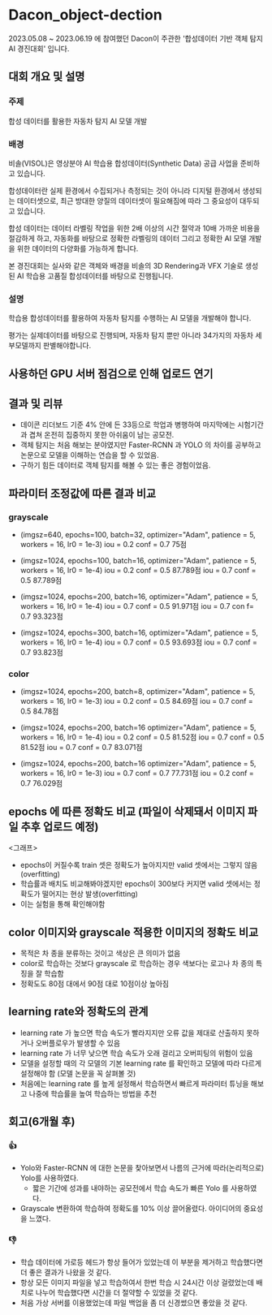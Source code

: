 # Dacon_object-dection
2023.05.08 ~ 2023.06.19 에 참여했던 Dacon이 주관한 '합성데이터 기반 객체 탐지 AI 경진대회' 입니다.

## 대회 개요 및 설명

### 주제
합성 데이터를 활용한 자동차 탐지 AI 모델 개발

### 배경
비솔(VISOL)은 영상분야 AI 학습용 합성데이터(Synthetic Data) 공급 사업을 준비하고 있습니다.

합성데이터란 실제 환경에서 수집되거나 측정되는 것이 아니라 디지털 환경에서 생성되는 데이터셋으로,
최근 방대한 양질의 데이터셋이 필요해짐에 따라 그 중요성이 대두되고 있습니다.

합성 데이터는 데이터 라벨링 작업을 위한 2배 이상의 시간 절약과 10배 가까운 비용을 절감하게 하고, 자동화를 바탕으로 정확한 라벨링의 데이터 그리고 정확한 AI 모델 개발을 위한 데이터의 다양화를 가능하게 합니다.

본 경진대회는 실사와 같은 객체와 배경을 비솔의 3D Rendering과 VFX 기술로 생성된 AI 학습용 고품질 합성데이터를 바탕으로 진행됩니다.

### 설명
학습용 합성데이터를 활용하여 자동차 탐지를 수행하는 AI 모델을 개발해야 합니다.

평가는 실제데이터를 바탕으로 진행되며, 자동차 탐지 뿐만 아니라 34가지의 자동차 세부모델까지 판별해야합니다.

## 사용하던 GPU 서버 점검으로 인해 업로드 연기

## 결과 및 리뷰
+ 데이콘 리더보드 기준 4% 안에 든 33등으로 학업과 병행하여 마지막에는 시험기간과 겹쳐 온전히 집중하지 못한 아쉬움이 남는 공모전.  
+ 객체 탐지는 처음 해보는 분야였지만 Faster-RCNN 과 YOLO 의 차이를 공부하고 논문으로 모델을 이해하는 연습을 할 수 있었음.
+ 구하기 힘든 데이터로 객체 탐지를 해볼 수 있는 좋은 경험이었음.

## 파라미터 조정값에 따른 결과 비교
### grayscale
+ (imgsz=640, epochs=100, batch=32, optimizer="Adam", patience = 5, workers = 16, lr0 = 1e-3)
iou = 0.2 conf = 0.7 75점

+ (imgsz=1024, epochs=100, batch=16, optimizer="Adam", patience = 5, workers = 16, lr0 = 1e-4)
iou = 0.2 conf = 0.5 87.789점
iou = 0.7 conf = 0.5 87.789점

+ (imgsz=1024, epochs=200, batch=16, optimizer="Adam", patience = 5, workers = 16, lr0 = 1e-4)
iou = 0.7 conf = 0.5 91.971점
iou = 0.7 con f= 0.7 93.323점

+ (imgsz=1024, epochs=300, batch=16, optimizer="Adam", patience = 5, workers = 16, lr0 = 1e-4)
iou = 0.7 conf = 0.5 93.693점
iou = 0.7 conf = 0.7 93.823점

### color
+ (imgsz=1024, epochs=200, batch=8, optimizer="Adam", patience = 5, workers = 16, lr0 = 1e-3)
iou = 0.2 conf = 0.5 84.69점
iou = 0.7 conf = 0.5 84.78점

+ (imgsz=1024, epochs=200, batch=16 optimizer="Adam", patience = 5, workers = 16, lr0 = 1e-4)
iou = 0.2 conf = 0.5 81.52점
iou = 0.7 conf = 0.5 81.52점
iou = 0.7 conf = 0.7 83.071점

+ (imgsz=1024, epochs=200, batch=16 optimizer="Adam", patience = 5, workers = 16, lr0 = 1e-3)
iou = 0.7 conf = 0.7 77.731점
iou = 0.2  conf = 0.7 76.029점


## epochs 에 따른 정확도 비교 (파일이 삭제돼서 이미지 파일 추후 업로드 예정)
<그래프>
+ epochs이 커질수록 train 셋은 정확도가 높아지지만 valid 셋에서는 그렇지 않음 (overfitting)
+ 학습률과 배치도 비교해봐야겠지만 epochs이 300보다 커지면 valid 셋에서는 정확도가 떨어지는 현상 발생(overfitting)
+ 이는 실험을 통해 확인해야함

## color 이미지와 grayscale 적용한 이미지의 정확도 비교
+ 목적은 차 종을 분류하는 것이고 색상은 큰 의미가 없음
+ color로 학습하는 것보다 grayscale 로 학습하는 경우 색보다는 로고나 차 종의 특징을 잘 학습함
+ 정확도도 80점 대에서 90점 대로 10점이상 높아짐

## learning rate와 정확도의 관계
+ learning rate 가 높으면 학습 속도가 빨라지지만 오류 값을 제대로 산출하지 못하거나 오버플로우가 발생할 수 있음
+ learning rate 가 너무 낮으면 학습 속도가 오래 걸리고 오버피팅의 위험이 있음
+ 모델을 설정할 때의 각 모델의 기본 learning rate 를 확인하고 모델에 따라 다르게 설정해야 함 (모델 논문을 꼭 살펴볼 것)
+ 처음에는 learning rate 를 높게 설정해서 학습하면서 빠르게 파라미터 튜닝을 해보고 나중에 학습률을 높여 학습하는 방법을 추천

## 회고(6개월 후)
### 👍
+ Yolo와 Faster-RCNN 에 대한 논문을 찾아보면서 나름의 근거에 따라(논리적으로) Yolo를 사용하였다.
  + 짧은 기간에 성과를 내야하는 공모전에서 학습 속도가 빠른 Yolo 를 사용하였다.
+ Grayscale 변환하여 학습하여 정확도를 10% 이상 끌어올렸다. 아이디어의 중요성을 느꼈다.

### 👎
+ 학습 데이터에 가로등 헤드가 항상 들어가 있었는데 이 부분을 제거하고 학습했다면 더 좋은 결과가 나왔을 것 같다.
+ 항상 모든 이미지 파일을 넣고 학습하여서 한번 학습 시 24시간 이상 걸렸었는데 배치로 나누어 학습했다면 시간을 더 절약할 수 있었을 것 같다.
+ 처음 가상 서버를 이용했었는데 파일 백업을 좀 더 신경썼으면 좋았을 것 같다.
